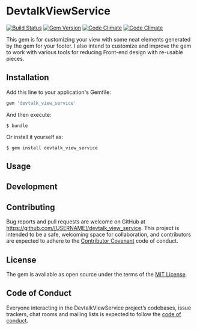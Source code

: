 # DevtalkViewService

[![Build Status](https://secure.travis-ci.org/xijo/reverse_markdown.png?branch=master)](https://travis-ci.org/xijo/reverse_markdown) [![Gem Version](https://badge.fury.io/rb/reverse_markdown.png)](http://badge.fury.io/rb/reverse_markdown) [![Code Climate](https://codeclimate.com/github/xijo/reverse_markdown.png)](https://codeclimate.com/github/xijo/reverse_markdown) [![Code Climate](https://codeclimate.com/github/xijo/reverse_markdown/coverage.png)](https://codeclimate.com/github/xijo/reverse_markdown)


This gem is for customizing your view with some neat elements generated by the gem for your footer. I also intend to customize and improve the gem to work with various tools for reducing Front-end design with re-usable pieces.

## Installation

Add this line to your application's Gemfile:

```ruby
gem 'devtalk_view_service'
```

And then execute:

    $ bundle

Or install it yourself as:

    $ gem install devtalk_view_service

## Usage



## Development

<!-- [rubygems.org](https://rubygems.org). -->

## Contributing

Bug reports and pull requests are welcome on GitHub at https://github.com/[USERNAME]/devtalk_view_service. This project is intended to be a safe, welcoming space for collaboration, and contributors are expected to adhere to the [Contributor Covenant](http://contributor-covenant.org) code of conduct.

## License

The gem is available as open source under the terms of the [MIT License](https://opensource.org/licenses/MIT).

## Code of Conduct

Everyone interacting in the DevtalkViewService project’s codebases, issue trackers, chat rooms and mailing lists is expected to follow the [code of conduct](https://github.com/[USERNAME]/devtalk_view_service/blob/master/CODE_OF_CONDUCT.md).
